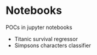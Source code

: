 # Notebooks
POCs in jupyter notebooks

* Titanic survival regressor
* Simpsons characters classifier
